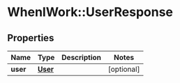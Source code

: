 # WhenIWork::UserResponse

## Properties
Name | Type | Description | Notes
------------ | ------------- | ------------- | -------------
**user** | [**User**](User.md) |  | [optional] 



